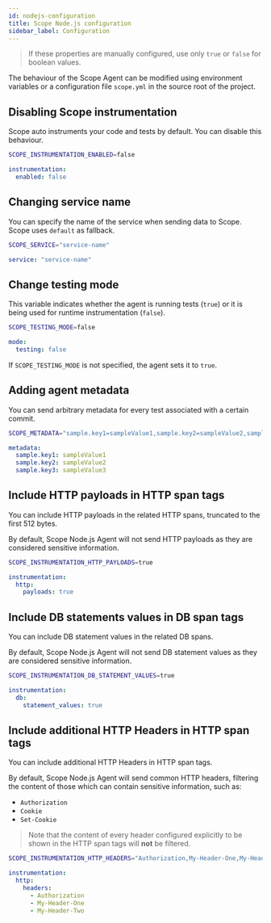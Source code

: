 ```yaml
---
id: nodejs-configuration
title: Scope Node.js configuration
sidebar_label: Configuration
---
```


> If these properties are manually configured, use only `true` or `false` for boolean values.

The behaviour of the Scope Agent can be modified using environment variables or a configuration file `scope.yml` in the source root of the project.

## Disabling Scope instrumentation

Scope auto instruments your code and tests by default. You can disable this behaviour.

<!--DOCUSAURUS_CODE_TABS-->
<!--Environment Variable-->

```sh
SCOPE_INSTRUMENTATION_ENABLED=false
```

<!--YAML Configuration File-->

```yaml
instrumentation:
  enabled: false
```

<!--END_DOCUSAURUS_CODE_TABS-->

## Changing service name

You can specify the name of the service when sending data to Scope. Scope uses `default` as fallback.

<!--DOCUSAURUS_CODE_TABS-->
<!--Environment Variable-->

```sh
SCOPE_SERVICE="service-name"
```

<!--YAML Configuration File-->

```yaml
service: "service-name"
```

<!--END_DOCUSAURUS_CODE_TABS-->

## Change testing mode

This variable indicates whether the agent is running tests (`true`) or it is being used for runtime instrumentation (`false`).

<!--DOCUSAURUS_CODE_TABS-->
<!--Environment Variable-->

```sh
SCOPE_TESTING_MODE=false
```

<!--YAML Configuration File-->

```yaml
mode:
  testing: false
```

<!--END_DOCUSAURUS_CODE_TABS-->

If `SCOPE_TESTING_MODE` is not specified, the agent sets it to `true`.

## Adding agent metadata

You can send arbitrary metadata for every test associated with a certain commit.

<!--DOCUSAURUS_CODE_TABS-->
<!--Environment Variable-->

```sh
SCOPE_METADATA="sample.key1=sampleValue1,sample.key2=sampleValue2,sample.key3=sampleValue3"
```

<!--YAML Configuration File-->

```yaml
metadata:
  sample.key1: sampleValue1
  sample.key2: sampleValue2
  sample.key3: sampleValue3
```

<!--END_DOCUSAURUS_CODE_TABS-->

## Include HTTP payloads in HTTP span tags

You can include HTTP payloads in the related HTTP spans, truncated to the first 512 bytes.

By default, Scope Node.js Agent will not send HTTP payloads as they are considered sensitive information.

<!--DOCUSAURUS_CODE_TABS-->
<!--Environment Variable-->

```sh
SCOPE_INSTRUMENTATION_HTTP_PAYLOADS=true
```

<!--YAML Configuration File-->

```yaml
instrumentation:
  http:
    payloads: true
```

<!--END_DOCUSAURUS_CODE_TABS-->

## Include DB statements values in DB span tags

You can include DB statement values in the related DB spans.

By default, Scope Node.js Agent will not send DB statement values as they are considered sensitive information.

<!--DOCUSAURUS_CODE_TABS-->
<!--Environment Variable-->

```sh
SCOPE_INSTRUMENTATION_DB_STATEMENT_VALUES=true
```

<!--YAML Configuration File-->

```yaml
instrumentation:
  db:
    statement_values: true
```

<!--END_DOCUSAURUS_CODE_TABS-->

## Include additional HTTP Headers in HTTP span tags

You can include additional HTTP Headers in HTTP span tags.

By default, Scope Node.js Agent will send common HTTP headers, filtering the content of those which can contain sensitive information, such as:

- `Authorization`
- `Cookie`
- `Set-Cookie`

> Note that the content of every header configured explicitly to be shown in the HTTP span tags will **not** be filtered.

<!--DOCUSAURUS_CODE_TABS-->
<!--Environment Variable-->

```sh
SCOPE_INSTRUMENTATION_HTTP_HEADERS="Authorization,My-Header-One,My-Header-Two"
```

<!--YAML Configuration File-->

```yaml
instrumentation:
  http:
    headers:
      - Authorization
      - My-Header-One
      - My-Header-Two
```

<!--END_DOCUSAURUS_CODE_TABS-->
